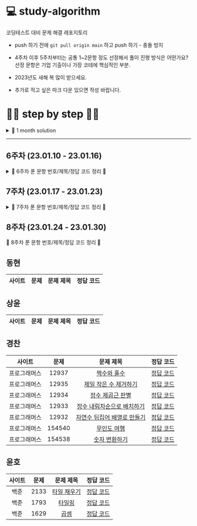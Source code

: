 # 💻 study-algorithm
코딩테스트 대비 문제 해결 레포지토리

+ push 하기 전에 `git pull origin main` 하고 push 하기 - 충돌 방지
+ 4주차 이후 5주차부터는 공통 1~2문항 정도 선정해서 풀이 진행 방식은 어떤가요? 선정 문항은 기업 기출이나 가장 코테에 핵심적인 부분.
+ 2023년도 새해 복 많이 받으세요.

+ 추가로 적고 싶은 마크 다운 있으면 작성 바랍니다.


# 🏃‍♂️ step by step 👨‍💻
<details>
<summary>📝 1 month solution </summary>

## 1주차 (22.12.06 - 22.12.12)
<details>
<summary>📝 1주차 푼 문항 번호/제목/정답 코드 정리 📝</summary>

## 동현
| 사이트 | 문제 | 문제 제목 | 정답 코드 |
| :--: | :--: | :--: | :--: |
| 백준 | 2309 | [일곱 난쟁이](https://www.acmicpc.net/problem/2309) | [정답 코드](https://github.com/DevSSFW/study-algorithm/blob/main/donghyun/src/baekjoon/basic/brute_force/%EC%9D%BC%EA%B3%B1_%EB%82%9C%EC%9F%81%EC%9D%B4.java) |
| 백준 | 3085 | [사탕 게임](https://www.acmicpc.net/problem/3085) | [정답 코드](https://github.com/DevSSFW/study-algorithm/blob/main/donghyun/src/baekjoon/basic/brute_force/%EC%82%AC%ED%83%95_%EA%B2%8C%EC%9E%84.java) |
| 백준 | 3460 | [이진수](https://www.acmicpc.net/problem/3460) | [정답 코드](https://github.com/DevSSFW/study-algorithm/blob/main/donghyun/src/baekjoon/basic/mathematics/%EC%9D%B4%EC%A7%84%EC%88%98.java) |
| 백준 | 10872 | [팩토리얼](https://www.acmicpc.net/problem/10872) | [정답 코드](https://github.com/DevSSFW/study-algorithm/blob/main/donghyun/src/baekjoon/basic/mathematics/%ED%8C%A9%ED%86%A0%EB%A6%AC%EC%96%BC.java) |
| 백준 | 2693 | [N번째 큰 수](https://www.acmicpc.net/problem/2693) | [정답 코드](https://github.com/DevSSFW/study-algorithm/blob/main/donghyun/src/baekjoon/basic/mathematics/N%EB%B2%88%EC%A7%B8_%ED%81%B0%EC%88%98.java) |

## 상윤
| 사이트 | 문제 | 문제 제목 | 정답 코드 |
| :--: | :--: | :--: | :--: |
| 백준 | 3052 | [나머지](https://www.acmicpc.net/problem/3052) | [정답 코드](https://github.com/DevSSFW/study-algorithm/blob/main/sangyoon/src/Baekjoon/B_3052.java) |
| 백준 | 1546 | [평균](https://www.acmicpc.net/problem/1546) | [정답 코드](https://github.com/DevSSFW/study-algorithm/blob/main/sangyoon/src/Baekjoon/B_1546.java) |
| 백준 | 8958 | [OX퀴즈](https://www.acmicpc.net/problem/8958) | [정답 코드](https://github.com/DevSSFW/study-algorithm/blob/main/sangyoon/src/Baekjoon/B_8958.java) |
| SWEA | 2071 | [평균값 구하기](https://swexpertacademy.com/main/code/problem/problemDetail.do?problemLevel=1&contestProbId=AV5QRnJqA5cDFAUq&categoryId=AV5QRnJqA5cDFAUq&categoryType=CODE&problemTitle=&orderBy=PASS_RATE&selectCodeLang=ALL&select-1=1&pageSize=30&pageIndex=1) | [정답 코드](https://github.com/DevSSFW/study-algorithm/blob/main/sangyoon/src/SWEA/S_2071.java) |
| 백준 | 4344 | [평균은 넘겠지](https://www.acmicpc.net/problem/4344) | [정답 코드](https://github.com/DevSSFW/study-algorithm/blob/main/sangyoon/src/Baekjoon/B_4344.java) |
| 백준 | 15596 | [정수 N개의 합](https://www.acmicpc.net/problem/15596) | [정답 코드](https://github.com/DevSSFW/study-algorithm/blob/main/sangyoon/src/Baekjoon/B_15596.java) |
| 백준 | 1065 | [한수](https://www.acmicpc.net/problem/1065) | [정답 코드](https://github.com/DevSSFW/study-algorithm/blob/main/sangyoon/src/Baekjoon/B_1065.java) |

## 경찬
| 사이트 | 문제 | 문제 제목 | 정답 코드 |
| :--: | :--: | :--: | :--: |
| 프로그래머스 | 140108 | [문자열 나누기](https://school.programmers.co.kr/learn/courses/30/lessons/140108) | [정답 코드](https://github.com/DevSSFW/study-algorithm/blob/main/gyungchan/src/programmers/%EB%AC%B8%EC%9E%90%EC%97%B4_%EB%82%98%EB%88%84%EA%B8%B0.java) |
| 프로그래머스 | 138477 | [명예의 전당(1)](https://school.programmers.co.kr/learn/courses/30/lessons/138477) | [정답 코드](https://github.com/DevSSFW/study-algorithm/blob/main/gyungchan/src/programmers/%EB%AA%85%EC%98%88%EC%9D%98_%EC%A0%84%EB%8B%B9.java) |
| 프로그래머스 | 140108 | [가장 가까운 같은 글자](https://school.programmers.co.kr/learn/courses/30/lessons/142086) | [정답 코드](https://github.com/DevSSFW/study-algorithm/blob/main/gyungchan/src/programmers/%EA%B0%80%EC%9E%A5_%EA%B0%80%EA%B9%8C%EC%9A%B4_%EA%B0%99%EC%9D%80_%EA%B8%80%EC%9E%90.java) |
| 프로그래머스 | 138477 | [과일 장수](https://school.programmers.co.kr/learn/courses/30/lessons/135808) | [정답 코드](https://github.com/DevSSFW/study-algorithm/blob/main/gyungchan/src/programmers/%EA%B3%BC%EC%9D%BC_%EC%9E%A5%EC%88%98.java) |
| 프로그래머스 | 140108 | [푸드 파이트 대회](https://school.programmers.co.kr/learn/courses/30/lessons/134240) | [정답 코드](https://github.com/DevSSFW/study-algorithm/blob/main/gyungchan/src/programmers/%ED%91%B8%EB%93%9C_%ED%8C%8C%EC%9D%B4%ED%8A%B8_%EB%8C%80%ED%9A%8C.java) |

## 윤호
| 사이트 | 문제 | 문제 제목 | 정답 코드 |
| :--: | :--: | :--: | :--: |
| 백준 | 10773 | [제로](https://www.acmicpc.net/problem/10773) | [정답 코드](https://github.com/DevSSFW/study-algorithm/blob/main/yunho/C%23/%EC%8A%A4%ED%83%9D/B10773.cs) |
| 백준 | 11729 | [하노이 탑 이동 순서](https://www.acmicpc.net/problem/11729) | [정답 코드](https://github.com/DevSSFW/study-algorithm/blob/main/yunho/C%23/%EC%9E%AC%EA%B7%80/B11729.cs) |
| 백준 | 24479 | [알고리즘 수업 - 깊이 우선 탐색 1](https://www.acmicpc.net/problem/24479) | [정답 코드](https://github.com/DevSSFW/study-algorithm/blob/main/yunho/C%23/BFS%2C%20DFS/B24479.cs) |
| 백준 | 24444 | [알고리즘 수업 - 너비 우선 탐색 1](https://www.acmicpc.net/problem/24444) | [정답 코드](https://github.com/DevSSFW/study-algorithm/blob/main/yunho/C%23/BFS%2C%20DFS/B24444.cs) |
| 백준 | 1697 | [숨바꼭질](https://www.acmicpc.net/problem/1697) | [정답 코드](https://github.com/DevSSFW/study-algorithm/blob/main/yunho/C%23/BFS%2C%20DFS/B1697.cs) |
| 백준 | 7569 | [토마토](https://www.acmicpc.net/problem/7569) | [정답 코드](https://github.com/DevSSFW/study-algorithm/blob/main/yunho/C%23/BFS%2C%20DFS/B7569.cs) |
| 백준 | 15651 | [N과 M (3)](https://www.acmicpc.net/problem/15651) | [정답 코드](https://github.com/DevSSFW/study-algorithm/blob/main/yunho/C%23/%EB%B0%B1%ED%8A%B8%EB%9E%98%ED%82%B9/B15651.cs) |
| 백준 | 15650 | [N과 M (2)](https://www.acmicpc.net/problem/15650) | [정답 코드](https://github.com/DevSSFW/study-algorithm/blob/main/yunho/C%23/%EB%B0%B1%ED%8A%B8%EB%9E%98%ED%82%B9/B15650.cs) |
| 백준 | 15652 | [N과 M (4)](https://www.acmicpc.net/problem/15652) | [정답 코드](https://github.com/DevSSFW/study-algorithm/blob/main/yunho/C%23/%EB%B0%B1%ED%8A%B8%EB%9E%98%ED%82%B9/B15652.cs) |
</details>

## 2주차 (22.12.13 - 22.12.19)
<details>
<summary>📝 2주차 푼 문항 번호/제목/정답 코드 정리 📝</summary>

## 동현
| 사이트 | 문제 | 문제 제목 | 정답 코드 |
| :--: | :--: | :--: | :--: |
| 백준 | 4344 | [평균은 넘겠지](https://www.acmicpc.net/problem/4344) | [정답 코드](https://github.com/DevSSFW/study-algorithm/blob/main/donghyun/src/baekjoon/basic/mathematics/%ED%8F%89%EA%B7%A0%EC%9D%80_%EB%84%98%EA%B2%A0%EC%A7%80.java) |
| 백준 | 10871 | [X보다 작은 수](https://www.acmicpc.net/problem/10871) | [정답 코드](https://github.com/DevSSFW/study-algorithm/blob/main/donghyun/src/baekjoon/basic/mathematics/X%EB%B3%B4%EB%8B%A4_%EC%9E%91%EC%9D%80_%EC%88%98.java) |
| 백준 | 2562 | [최댓값](https://www.acmicpc.net/problem/2562) | [정답 코드](https://github.com/DevSSFW/study-algorithm/blob/main/donghyun/src/baekjoon/basic/mathematics/%EC%B5%9C%EB%8C%93%EA%B0%92.java) |
| 백준 | 2587 | [대표값2](https://www.acmicpc.net/problem/2587) | [정답 코드](https://github.com/DevSSFW/study-algorithm/blob/main/donghyun/src/baekjoon/basic/mathematics/%EB%8C%80%ED%91%9C%EA%B0%922.java) |
| 백준 | 1267 | [핸드폰 요금](https://www.acmicpc.net/problem/1267) | [정답 코드](https://github.com/DevSSFW/study-algorithm/blob/main/donghyun/src/baekjoon/basic/mathematics/%ED%95%B8%EB%93%9C%ED%8F%B0_%EC%9A%94%EA%B8%88.java) |

## 상윤
| 사이트 | 문제 | 문제 제목 | 정답 코드 |
| :--: | :--: | :--: | :--: |
| 백준 | 11654 | [아스키 코드](https://www.acmicpc.net/problem/11654) | [정답 코드](https://github.com/DevSSFW/study-algorithm/blob/main/sangyoon/src/Baekjoon/B_11654.java) |
| 백준 | 11720 | [숫자의 합](https://www.acmicpc.net/problem/11720) | [정답 코드](https://github.com/DevSSFW/study-algorithm/blob/main/sangyoon/src/Baekjoon/B_11720.java) |
| 백준 | 10809 | [알파벳 찾기](https://www.acmicpc.net/problem/10809) | [정답 코드](https://github.com/DevSSFW/study-algorithm/blob/main/sangyoon/src/Baekjoon/B_10809.java) |
| 백준 | 2675 | [문자열 반복](https://www.acmicpc.net/problem/2675) | [정답 코드](https://github.com/DevSSFW/study-algorithm/blob/main/sangyoon/src/Baekjoon/B_2675.java) |
| 백준 | 1157 | [단어 공부](https://www.acmicpc.net/problem/1157) | [정답 코드](https://github.com/DevSSFW/study-algorithm/blob/main/sangyoon/src/Baekjoon/B_1157.java) |

## 경찬
| 사이트 | 문제 | 문제 제목 | 정답 코드 |
| :--: | :--: | :--: | :--: |
| 프로그래머스 | 133502 | [햄버거 만들기](https://school.programmers.co.kr/learn/courses/30/lessons/133502) | [정답 코드](https://github.com/DevSSFW/study-algorithm/blob/main/gyungchan/src/programmers/%ED%96%84%EB%B2%84%EA%B1%B0_%EB%A7%8C%EB%93%A4%EA%B8%B0.java) |
| 프로그래머스 | 133499 | [옹알이(2)](https://school.programmers.co.kr/learn/courses/30/lessons/133499) | [정답 코드](https://github.com/DevSSFW/study-algorithm/blob/main/gyungchan/src/programmers/%EC%98%B9%EC%95%8C%EC%9D%B4.java) |
| 프로그래머스 | 132267 | [콜라 문제](https://school.programmers.co.kr/learn/courses/30/lessons/132267) | [정답 코드](https://github.com/DevSSFW/study-algorithm/blob/main/gyungchan/src/programmers/%EC%BD%9C%EB%9D%BC_%EB%AC%B8%EC%A0%9C.java) |
| 프로그래머스 | 131705 | [삼총사](https://school.programmers.co.kr/learn/courses/30/lessons/131705) | [정답 코드](https://github.com/DevSSFW/study-algorithm/blob/main/gyungchan/src/programmers/%EC%82%BC%EC%B4%9D%EC%82%AC.java) |
| 프로그래머스 | 131128 | [숫자 짝꿍](https://school.programmers.co.kr/learn/courses/30/lessons/131128) | [정답 코드](https://github.com/DevSSFW/study-algorithm/blob/main/gyungchan/src/programmers/%EC%88%AB%EC%9E%90_%EC%A7%9D%EA%BF%8D.java) |

## 윤호
| 사이트 | 문제 | 문제 제목 | 정답 코드 |
| :--: | :--: | :--: | :--: |
| 백준 | 9663 | [N-Queen](https://www.acmicpc.net/problem/9663) | [정답 코드](https://github.com/DevSSFW/study-algorithm/blob/main/yunho/C%23/%EB%B0%B1%ED%8A%B8%EB%9E%98%ED%82%B9/B9663.cs) |
| 백준 | 1504 | [특정한 최단 경로](https://www.acmicpc.net/problem/1504) | [정답 코드](https://github.com/DevSSFW/study-algorithm/blob/main/yunho/Java/%EC%B5%9C%EB%8B%A8%20%EA%B2%BD%EB%A1%9C/B1504Again.java) |
| 백준 | 2741 | [N 찍기](https://www.acmicpc.net/problem/2741) | [정답 코드](https://github.com/DevSSFW/study-algorithm/blob/main/yunho/C%23/%EB%B9%A0%EB%A5%B8%20%EC%9E%85%EC%B6%9C%EB%A0%A5/B2741.cs) |
| 백준 | 1520 | [내리막 길](https://www.acmicpc.net/problem/1520) | [정답 코드](https://github.com/DevSSFW/study-algorithm/blob/main/yunho/C%23/DP/B1520.cs) |
| 백준 | 12865 | [평범한 배낭](https://www.acmicpc.net/problem/12865) | [정답 코드](https://github.com/DevSSFW/study-algorithm/blob/main/yunho/C%23/DP/%EB%B0%B0%EB%82%AD%20%EB%AC%B8%EC%A0%9C(%EB%83%85%EC%83%89)/B12865.cs) |
</details>

## 3주차 (22.12.20 - 22.12.26)
<details>
<summary>📝 3주차 푼 문항 번호/제목/정답 코드 정리 📝</summary>

## 동현
| 사이트 | 문제 | 문제 제목 | 정답 코드 |
| :--: | :--: | :--: | :--: |
| 백준 | 2577 | [숫자의 개수](https://www.acmicpc.net/problem/2577) | [정답 코드](https://github.com/DevSSFW/study-algorithm/blob/main/donghyun/src/baekjoon/basic/array/%EC%88%AB%EC%9E%90%EC%9D%98_%EA%B0%9C%EC%88%98.java) |
| 백준 | 1475 | [방 번호](https://www.acmicpc.net/problem/1475) | [정답코드](https://github.com/DevSSFW/study-algorithm/blob/main/donghyun/src/baekjoon/basic/array/%EB%B0%A9_%EB%B2%88%ED%98%B8.java) |
| 백준 | 15596 | [정수 N개의 합](https://www.acmicpc.net/problem/15596) | [정답코드](https://github.com/DevSSFW/study-algorithm/blob/main/donghyun/src/baekjoon/basic/mathematics/%EC%A0%95%EC%88%98_N%EA%B0%9C%EC%9D%98_%ED%95%A9.java) |
| 백준 | 10818 | [최소, 최대](https://www.acmicpc.net/problem/10818) | [정답코드](https://github.com/DevSSFW/study-algorithm/blob/main/donghyun/src/baekjoon/basic/mathematics/%EC%B5%9C%EC%86%8C_%EC%B5%9C%EB%8C%80.java) |
| 백준 | 4673 | [셀프 넘버](https://www.acmicpc.net/problem/4673) | [정답코드](https://github.com/DevSSFW/study-algorithm/blob/main/donghyun/src/baekjoon/basic/array/%EC%85%80%ED%94%84_%EB%84%98%EB%B2%84.java) |
| | | []() | []() |

## 상윤
| 사이트 | 문제 | 문제 제목 | 정답 코드 |
| :--: | :--: | :--: | :--: |
| 백준 | 1152 | [단어의 개수](https://www.acmicpc.net/problem/1152) | [정답 코드](https://github.com/DevSSFW/study-algorithm/blob/main/sangyoon/src/Baekjoon/B_1152.java) |
| 백준 | 2908 | [상수](https://www.acmicpc.net/problem/2908) | [정답 코드](https://github.com/DevSSFW/study-algorithm/blob/main/sangyoon/src/Baekjoon/B_2908.java) |
| 백준 | 5622 | [다이얼](https://www.acmicpc.net/problem/5622) | [정답 코드](https://github.com/DevSSFW/study-algorithm/blob/main/sangyoon/src/Baekjoon/B_5622.java) |
| 백준 | 2941 | [크로아티아 알파벳](https://www.acmicpc.net/problem/2941) | [정답 코드](https://github.com/DevSSFW/study-algorithm/blob/main/sangyoon/src/Baekjoon/B_2941.java) |
| 백준 | 1316 | [그룹 단어 체커](https://www.acmicpc.net/problem/1316) | [정답 코드](https://github.com/DevSSFW/study-algorithm/blob/main/sangyoon/src/Baekjoon/B_1316.java) |
| | | []() | []() |

## 경찬
| 사이트 | 문제 | 문제 제목 | 정답 코드 |
| :--: | :--: | :--: | :--: |
| 프로그래머스 | 118666 | [성격 유형 검사하기](https://school.programmers.co.kr/learn/courses/30/lessons/118666) | [정답 코드](https://github.com/DevSSFW/study-algorithm/blob/main/gyungchan/src/programmers/%EC%84%B1%EA%B2%A9_%EC%9C%A0%ED%98%95_%EA%B2%80%EC%82%AC%ED%95%98%EA%B8%B0.java) |
| 프로그래머스 | 92334 | [신고 결과 받기](https://school.programmers.co.kr/learn/courses/30/lessons/92334) | [정답 코드](https://github.com/DevSSFW/study-algorithm/blob/main/gyungchan/src/programmers/%EC%8B%A0%EA%B3%A0_%EA%B2%B0%EA%B3%BC_%EB%B0%9B%EA%B8%B0.java) |
| 프로그래머스 | 87389 | [나머지가 1이 되는 수 찾기](https://school.programmers.co.kr/learn/courses/30/lessons/87389) | [정답 코드](https://github.com/DevSSFW/study-algorithm/blob/main/gyungchan/src/programmers/%EB%82%98%EB%A8%B8%EC%A7%80%EA%B0%80_1%EC%9D%B4_%EB%90%98%EB%8A%94_%EC%88%98_%EC%B0%BE%EA%B8%B0.java) |
| 프로그래머스 | 136798 | [기사단원의 무기](https://school.programmers.co.kr/learn/courses/30/lessons/136798) | [정답 코드](https://github.com/DevSSFW/study-algorithm/blob/main/gyungchan/src/programmers/%EA%B8%B0%EC%82%AC%EB%8B%A8%EC%9B%90%EC%9D%98_%EB%AC%B8%EC%A0%9C.java) |
| 프로그래머스 | 86491 | [최소직사각형](https://school.programmers.co.kr/learn/courses/30/lessons/86491) | [정답 코드](https://github.com/DevSSFW/study-algorithm/blob/main/gyungchan/src/programmers/%EC%B5%9C%EC%86%8C%EC%A7%81%EC%82%AC%EA%B0%81%ED%98%95.java) |
| | | []() | []() |

## 윤호
| 사이트 | 문제 | 문제 제목 | 정답 코드 |
| :--: | :--: | :--: | :--: |
| 백준 | 9084 | [동전](https://www.acmicpc.net/problem/9084) | [정답 코드](https://github.com/DevSSFW/study-algorithm/blob/main/yunho/C%23/DP/%EB%B0%B0%EB%82%AD%20%EB%AC%B8%EC%A0%9C(%EB%83%85%EC%83%89)/B9084.cs) |
| 백준 | 2629 | [양팔저울](https://www.acmicpc.net/problem/2629) | [정답 코드](https://github.com/DevSSFW/study-algorithm/blob/main/yunho/C%23/DP/%EB%B0%B0%EB%82%AD%20%EB%AC%B8%EC%A0%9C(%EB%83%85%EC%83%89)/B2629.cs) |
| 백준 | 17626 | [Four Squares](https://www.acmicpc.net/problem/17626) | [정답 코드](https://github.com/DevSSFW/study-algorithm/blob/main/yunho/C%23/DP/B17626.cs) |
| 백준 | 1535 | [안녕](https://www.acmicpc.net/problem/1535) | [정답 코드](https://github.com/DevSSFW/study-algorithm/blob/main/yunho/C%23/DP/%EB%B0%B0%EB%82%AD%20%EB%AC%B8%EC%A0%9C(%EB%83%85%EC%83%89)/B1535.cs) |
| 백준 | 14728 | [벼락치기](https://www.acmicpc.net/problem/14728) | [정답 코드](https://github.com/DevSSFW/study-algorithm/blob/main/yunho/C%23/DP/%EB%B0%B0%EB%82%AD%20%EB%AC%B8%EC%A0%9C(%EB%83%85%EC%83%89)/B14728.cs) |
| 백준 | 1106 | [호텔](https://www.acmicpc.net/problem/1106) | [정답 코드](https://github.com/DevSSFW/study-algorithm/blob/main/yunho/C%23/DP/%EB%B0%B0%EB%82%AD%20%EB%AC%B8%EC%A0%9C(%EB%83%85%EC%83%89)/B1106.cs) |
| 백준 | 2662 | [기업투자](https://www.acmicpc.net/problem/2662) | [정답 코드](https://github.com/DevSSFW/study-algorithm/blob/main/yunho/C%23/DP/%EB%B0%B0%EB%82%AD%20%EB%AC%B8%EC%A0%9C(%EB%83%85%EC%83%89)/B2662.cs) |
| | | []() | []() |
</details>

## 4주차 (22.12.27 - 23.01.02)
<details>
<summary>📝 4주차 푼 문항 번호/제목/정답 코드 정리 📝</summary>

## 동현
| 사이트 | 문제 | 문제 제목 | 정답 코드 |
| :--: | :--: | :--: | :--: |
| 백준 | 10808 | [알파벳 개수](https://www.acmicpc.net/problem/10808) | [정답 코드](https://github.com/DevSSFW/study-algorithm/blob/main/donghyun/src/baekjoon/basic/array/%EC%95%8C%ED%8C%8C%EB%B2%B3_%EA%B0%9C%EC%88%98.java) |
| 백준 | 10809 | [알파벳 찾기](https://www.acmicpc.net/problem/10809) | [정답 코드](https://github.com/DevSSFW/study-algorithm/blob/main/donghyun/src/baekjoon/basic/array/%EC%95%8C%ED%8C%8C%EB%B2%B3_%EC%B0%BE%EA%B8%B0.java) |
| 백준 | 2750 | [수 정렬하기](https://www.acmicpc.net/problem/2750) | [정답 코드](https://github.com/DevSSFW/study-algorithm/blob/main/donghyun/src/baekjoon/basic/sort/%EC%88%98_%EC%A0%95%EB%A0%AC%ED%95%98%EA%B8%B0.java) |
| 백준 | 2751 | [수 정렬하기2](https://www.acmicpc.net/problem/2751) | [정답 코드](https://github.com/DevSSFW/study-algorithm/blob/main/donghyun/src/baekjoon/basic/sort/%EC%88%98_%EC%A0%95%EB%A0%AC%ED%95%98%EA%B8%B02.java) |
| 백준 | 5598 | [카이사르 암호](https://www.acmicpc.net/problem/5598) | [정답 코드](https://github.com/DevSSFW/study-algorithm/blob/main/donghyun/src/baekjoon/basic/array/%EC%B9%B4%EC%9D%B4%EC%82%AC%EB%A5%B4_%EC%95%94%ED%98%B8.java) |
| 백준 | 10815 | [숫자 카드](https://www.acmicpc.net/problem/10815) | [정답 코드](https://github.com/DevSSFW/study-algorithm/blob/main/donghyun/src/baekjoon/basic/mathematics/%EC%88%AB%EC%9E%90_%EC%B9%B4%EB%93%9C.java) |

## 상윤
| 사이트 | 문제 | 문제 제목 | 정답 코드 |
| :--: | :--: | :--: | :--: |
| 백준 | 1712 | [손익분기점](https://www.acmicpc.net/problem/1712) | [정답 코드](https://github.com/DevSSFW/study-algorithm/blob/main/sangyoon/src/Baekjoon/B_1712.java) |
| 백준 | 2292 | [벌집](https://www.acmicpc.net/problem/2292) | [정답 코드](https://github.com/DevSSFW/study-algorithm/blob/main/sangyoon/src/Baekjoon/B_2292.java) |
| 백준 | 1193 | [분수찾기](https://www.acmicpc.net/problem/1193) | [정답 코드](https://github.com/DevSSFW/study-algorithm/blob/main/sangyoon/src/Baekjoon/B_1193.java) |
| 백준 | 2869 | [달팽이는 올라가고 싶다](https://www.acmicpc.net/problem/2869) | [정답 코드](https://github.com/DevSSFW/study-algorithm/blob/main/sangyoon/src/Baekjoon/B_2869.java) |
| 백준 | 10250 | [ACM 호텔](https://www.acmicpc.net/problem/10250) | [정답 코드](https://github.com/DevSSFW/study-algorithm/blob/main/sangyoon/src/Baekjoon/B_10250.java) |

## 경찬
| 사이트 | 문제 | 문제 제목 | 정답 코드 |
| :--: | :--: | :--: | :--: |
| 프로그래머스 | 86051 | [없는 숫자 더하기](https://school.programmers.co.kr/learn/courses/30/lessons/86051) | [정답 코드](https://github.com/DevSSFW/study-algorithm/blob/main/gyungchan/src/programmers/%EC%97%86%EB%8A%94_%EC%88%AB%EC%9E%90_%EB%8D%94%ED%95%98%EA%B8%B0.java) |
| 프로그래머스 | 82612 | [부족한 금액 계산하기](https://school.programmers.co.kr/learn/courses/30/lessons/82612) | [정답 코드](https://github.com/DevSSFW/study-algorithm/blob/main/gyungchan/src/programmers/%EB%B6%80%EC%A1%B1%ED%95%9C_%EA%B8%88%EC%95%A1_%EA%B3%84%EC%82%B0%ED%95%98%EA%B8%B0.java) |
| 프로그래머스 | 81301 | [숫자 문자열과 영단어](https://school.programmers.co.kr/learn/courses/30/lessons/81301) | [정답 코드](https://github.com/DevSSFW/study-algorithm/blob/main/gyungchan/src/programmers/%EC%88%AB%EC%9E%90_%EB%AC%B8%EC%9E%90%EC%97%B4%EA%B3%BC_%EC%98%81%EB%8B%A8%EC%96%B4.java) |
| 프로그래머스 | 77884 | [약수의 개수와 덧셈](https://school.programmers.co.kr/learn/courses/30/lessons/77884) | [정답 코드](https://github.com/DevSSFW/study-algorithm/blob/main/gyungchan/src/programmers/%EC%95%BD%EC%88%98%EC%9D%98_%EA%B0%9C%EC%88%98%EC%99%80_%EB%8D%A7%EC%85%88.java) |
| 프로그래머스 | 147355 | [크기가 작은 부분 문자열](https://school.programmers.co.kr/learn/courses/30/lessons/147355) | [정답 코드](https://github.com/DevSSFW/study-algorithm/blob/main/gyungchan/src/programmers/%ED%81%AC%EA%B8%B0%EA%B0%80_%EC%9E%91%EC%9D%80_%EB%B6%80%EB%B6%84%EB%AC%B8%EC%9E%90%EC%97%B4.java) |

## 윤호
| 사이트 | 문제 | 문제 제목 | 정답 코드 |
| :--: | :--: | :--: | :--: |
| 백준 | 4781 | [사탕가게](https://www.acmicpc.net/problem/4781) | [정답 코드](https://github.com/DevSSFW/study-algorithm/blob/main/yunho/Java/DP/%EB%B0%B0%EB%82%AD%20%EB%AC%B8%EC%A0%9C(%EB%83%85%EC%83%89)/B4781.java) |
| 백준 | 9084 | [동전](https://www.acmicpc.net/problem/9084) | [정답 코드](https://github.com/DevSSFW/study-algorithm/blob/main/yunho/Java/DP/%EB%B0%B0%EB%82%AD%20%EB%AC%B8%EC%A0%9C(%EB%83%85%EC%83%89)/B9084.java) |
| 백준 | 1106 | [호텔](https://www.acmicpc.net/problem/1106) | [정답 코드](https://github.com/DevSSFW/study-algorithm/blob/main/yunho/Java/DP/%EB%B0%B0%EB%82%AD%20%EB%AC%B8%EC%A0%9C(%EB%83%85%EC%83%89)/B1106.java) |
| 백준 | 14728 | [벼락치기](https://www.acmicpc.net/problem/14728) | [정답 코드](https://github.com/DevSSFW/study-algorithm/blob/main/yunho/Java/DP/%EB%B0%B0%EB%82%AD%20%EB%AC%B8%EC%A0%9C(%EB%83%85%EC%83%89)/B14728.java) |
| 백준 | 1535 | [안녕](https://www.acmicpc.net/problem/1535) | [정답 코드](https://github.com/DevSSFW/study-algorithm/blob/main/yunho/Java/DP/%EB%B0%B0%EB%82%AD%20%EB%AC%B8%EC%A0%9C(%EB%83%85%EC%83%89)/B1535.java) |
| 백준 | 2629 | [양팔저울](https://www.acmicpc.net/problem/2629) | [정답 코드](https://github.com/DevSSFW/study-algorithm/blob/main/yunho/Java/DP/%EB%B0%B0%EB%82%AD%20%EB%AC%B8%EC%A0%9C(%EB%83%85%EC%83%89)/B2629.java) |
| 백준 | 3067 | [Coins](https://www.acmicpc.net/problem/3067) | [정답 코드](https://github.com/DevSSFW/study-algorithm/blob/main/yunho/Java/DP/%EB%B0%B0%EB%82%AD%20%EB%AC%B8%EC%A0%9C(%EB%83%85%EC%83%89)/B3067.java) |
| 백준 | 1343 | [폴리오미노](https://www.acmicpc.net/problem/1343) | [정답 코드](https://github.com/DevSSFW/study-algorithm/blob/main/yunho/Java/Greedy/B1343.java) |
</details>

## 5주차 (23.01.03 - 23.01.09)
<details>
<summary>📝 5주차 푼 문항 번호/제목/정답 코드 정리 📝</summary>

## 5주차 공통 문항 (예시)
| 사이트 | 문제 | 문제 제목 |
| :--: | :--: | :--: |
| 백준 | 1000 | [A+B](https://www.acmicpc.net/problem/1000) |

+ 이런식으로 공통 문항 하나 정하고 각자 공통 문항 포함해서 주차별로 푸는 건 어떨까요?

## 동현
| 사이트 | 문제 | 문제 제목 | 정답 코드 |
| :--: | :--: | :--: | :--: |
| 백준 | 11654 | [아스키 코드](https://www.acmicpc.net/problem/11654) | [정답 코드](https://github.com/DevSSFW/study-algorithm/blob/main/donghyun/src/baekjoon/basic/string/%EC%95%84%EC%8A%A4%ED%82%A4_%EC%BD%94%EB%93%9C.java) |
| 백준 | 11720 | [숫자의 합](https://www.acmicpc.net/problem/11720) | [정답 코드](https://github.com/DevSSFW/study-algorithm/blob/main/donghyun/src/baekjoon/basic/string/%EC%88%AB%EC%9E%90%EC%9D%98_%ED%95%A9.java) |
| 백준 | 2675 | [문자열 반복](https://www.acmicpc.net/problem/2675) | [정답 코드](https://github.com/DevSSFW/study-algorithm/blob/main/donghyun/src/baekjoon/basic/string/%EB%AC%B8%EC%9E%90%EC%97%B4_%EB%B0%98%EB%B3%B5.java) |


## 상윤
| 사이트 | 문제 | 문제 제목 | 정답 코드 |
| :--: | :--: | :--: | :--: |
| 백준 | 2275 | [부녀회장이 될테야](https://www.acmicpc.net/problem/2275) | [정답 코드](https://github.com/DevSSFW/study-algorithm/blob/main/sangyoon/src/Baekjoon/B_2275.java) |
| 백준 | 2839 | [설탕 배달](https://www.acmicpc.net/problem/2839) | [정답 코드](https://github.com/DevSSFW/study-algorithm/blob/main/sangyoon/src/Baekjoon/B_2839.java) |
| 백준 | 10757 | [큰수 A+B](https://www.acmicpc.net/problem/10757) | [정답 코드](https://github.com/DevSSFW/study-algorithm/blob/main/sangyoon/src/Baekjoon/B_10757.java) |
| 백준 | 1978 | [소수 찾기](https://www.acmicpc.net/problem/1978) | [정답 코드](https://github.com/DevSSFW/study-algorithm/blob/main/sangyoon/src/Baekjoon/B_1978.java) |
| 백준 | 2581 | [소수](https://www.acmicpc.net/problem/2581) | [정답 코드](https://github.com/DevSSFW/study-algorithm/blob/main/sangyoon/src/Baekjoon/B_2581.java) |

## 경찬
| 사이트 | 문제 | 문제 제목 | 정답 코드 |
| :--: | :--: | :--: | :--: |
| 프로그래머스 | 77484 | [로또의 최고 순위와 최저 순위](https://school.programmers.co.kr/learn/courses/30/lessons/77484) | [정답 코드](https://github.com/DevSSFW/study-algorithm/blob/main/gyungchan/src/programmers/%EB%A1%9C%EB%98%90%EC%9D%98_%EC%B5%9C%EA%B3%A0_%EC%88%9C%EC%9C%84%EC%99%80_%EC%B5%9C%EC%A0%80_%EC%88%9C%EC%9C%84.java) |
| 프로그래머스 | 76501 | [음양 더하기](https://school.programmers.co.kr/learn/courses/30/lessons/76501) | [정답 코드](https://github.com/DevSSFW/study-algorithm/blob/main/gyungchan/src/programmers/%EC%9D%8C%EC%96%91_%EB%8D%94%ED%95%98%EA%B8%B0.java) |
| 프로그래머스 | 72410 | [신규 아이디 추천](https://school.programmers.co.kr/learn/courses/30/lessons/72410) | [정답 코드](https://github.com/DevSSFW/study-algorithm/blob/main/gyungchan/src/programmers/%EC%8B%A0%EA%B7%9C_%EC%95%84%EC%9D%B4%EB%94%94_%EC%B6%94%EC%B2%9C.java) |
| 프로그래머스 | 70128 | [내적](https://school.programmers.co.kr/learn/courses/30/lessons/70128) | [정답 코드](https://github.com/DevSSFW/study-algorithm/blob/main/gyungchan/src/programmers/%EB%82%B4%EC%A0%81.java) |
| 프로그래머스 | 68935 | [3진법 뒤집기](https://school.programmers.co.kr/learn/courses/30/lessons/68935) | [정답 코드](https://github.com/DevSSFW/study-algorithm/blob/main/gyungchan/src/programmers/%EC%82%BC%EC%A7%84%EB%B2%95_%EB%92%A4%EC%A7%91%EA%B8%B0.java) |
| 프로그래머스 | 68644 | [두 개 뽑아서 더하기](https://school.programmers.co.kr/learn/courses/30/lessons/68644) | [정답 코드](https://github.com/DevSSFW/study-algorithm/blob/main/gyungchan/src/programmers/%EB%91%90%EA%B0%9C_%EB%BD%91%EC%95%84%EC%84%9C_%EB%8D%94%ED%95%98%EA%B8%B0.java) |

## 윤호
| 사이트 | 문제 | 문제 제목 | 정답 코드 |
| :--: | :--: | :--: | :--: |
| 백준 | 12920 | [평범한 배낭 2](https://www.acmicpc.net/problem/12920) | [정답 코드](https://github.com/DevSSFW/study-algorithm/blob/main/yunho/Java/DP/%EB%B0%B0%EB%82%AD%20%EB%AC%B8%EC%A0%9C(%EB%83%85%EC%83%89)/B12920.java) |
| 백준 | 17845 | [수강 과목](https://www.acmicpc.net/problem/17845) | [정답 코드](https://github.com/DevSSFW/study-algorithm/blob/main/yunho/Java/DP/%EB%B0%B0%EB%82%AD%20%EB%AC%B8%EC%A0%9C(%EB%83%85%EC%83%89)/B17845.java) |
| 백준 | 1932 | [정수 삼각형](https://www.acmicpc.net/problem/1932) | [정답 코드](https://github.com/DevSSFW/study-algorithm/blob/main/yunho/Java/DP/B1932.java) |
| 백준 | 1149 | [RGB거리](https://www.acmicpc.net/problem/1149) | [정답 코드](https://github.com/DevSSFW/study-algorithm/blob/main/yunho/Java/DP/B1149.java) |
| 백준 | 2748 | [피보나치 수 2](https://www.acmicpc.net/problem/2748) | [정답 코드](https://github.com/DevSSFW/study-algorithm/blob/main/yunho/Java/DP/B2748.java) |
| 백준 | 1912 | [연속합](https://www.acmicpc.net/problem/1912) | [정답 코드](https://github.com/DevSSFW/study-algorithm/blob/main/yunho/Java/DP/B1912.java) |
| 백준 | 10844 | [쉬운 계단 수(Top-Down)](https://www.acmicpc.net/problem/10844) | [정답 코드](https://github.com/DevSSFW/study-algorithm/blob/main/yunho/Java/DP/B10844_1.java) |
| 백준 | 10844 | [쉬운 계단 수(Bottom-Up)](https://www.acmicpc.net/problem/10844) | [정답 코드](https://github.com/DevSSFW/study-algorithm/blob/main/yunho/Java/DP/B10844_2.java) |
| 백준 | 15655 | [N과 M (6)](https://www.acmicpc.net/problem/15655) | [정답 코드](https://github.com/DevSSFW/study-algorithm/blob/main/yunho/Java/%EB%B0%B1%ED%8A%B8%EB%9E%98%ED%82%B9/B15655.java) |
  </details>

</details>

***

## 6주차 (23.01.10 - 23.01.16)
<details>
<summary>📝 6주차 푼 문항 번호/제목/정답 코드 정리 📝</summary>

## 6주차 공통 문항
| 사이트 | 문제 | 문제 제목 |
| :--: | :--: | :--: |
|  |  | []() |

## 동현
| 사이트 | 문제 | 문제 제목 | 정답 코드 |
| :--: | :--: | :--: | :--: |
| 백준 | 10828 | [스택](https://www.acmicpc.net/problem/10828) | [정답 코드](https://github.com/DevSSFW/study-algorithm/blob/main/donghyun/src/baekjoon/intermediate/%EC%8A%A4%ED%83%9D.java) |
| 백준 | 10845 | [큐](https://www.acmicpc.net/problem/10845) | [정답 코드](https://github.com/DevSSFW/study-algorithm/blob/main/donghyun/src/baekjoon/intermediate/%ED%81%90.java) |
| 백준 | 1406 | [에디터](https://www.acmicpc.net/problem/1406) | [정답 코드](https://github.com/DevSSFW/study-algorithm/blob/main/donghyun/src/baekjoon/intermediate/%EC%97%90%EB%94%94%ED%84%B0.java) |
| 백준 | 9012 | [괄호](https://www.acmicpc.net/problem/9012) | [정답 코드](https://github.com/DevSSFW/study-algorithm/blob/main/donghyun/src/baekjoon/intermediate/%EA%B4%84%ED%98%B8.java) |
| 백준 | 10773 | [제로](https://www.acmicpc.net/problem/10773) | [정답 코드](https://github.com/DevSSFW/study-algorithm/blob/main/donghyun/src/baekjoon/intermediate/%EC%A0%9C%EB%A1%9C.java) |

## 상윤
| 사이트 | 문제 | 문제 제목 | 정답 코드 |
| :--: | :--: | :--: | :--: |
| 백준 | 11653 | [소인수분해](https://www.acmicpc.net/problem/11653) | [정답 코드](https://github.com/DevSSFW/study-algorithm/blob/main/sangyoon/src/Baekjoon/B_11653.java) |
| 백준 | 1929 | [소수 구하기](https://www.acmicpc.net/problem/1929) | [정답 코드](https://github.com/DevSSFW/study-algorithm/blob/main/sangyoon/src/Baekjoon/B_1929.java) |
| 백준 | 4948 | [베르트랑 공준](https://www.acmicpc.net/problem/4948) | [정답 코드](https://github.com/DevSSFW/study-algorithm/blob/main/sangyoon/src/Baekjoon/B_4948.java) |
| 백준 | 9020 | [골드바흐의 추측](https://www.acmicpc.net/problem/9020) | [정답 코드](https://github.com/DevSSFW/study-algorithm/blob/main/sangyoon/src/Baekjoon/B_9020.java) |
| 백준 | 2738 | [행렬 덧셈](https://www.acmicpc.net/problem/2738) | [정답 코드](https://github.com/DevSSFW/study-algorithm/blob/main/sangyoon/src/Baekjoon/B_2738.java) |

## 경찬
| 사이트 | 문제 | 문제 제목 | 정답 코드 |
| :--: | :--: | :--: | :--: |
| 프로그래머스 | 67256 | [키패드 누르기](https://school.programmers.co.kr/learn/courses/30/lessons/67256) | [정답 코드](https://github.com/DevSSFW/study-algorithm/blob/main/gyungchan/src/programmers/%ED%82%A4%ED%8C%A8%EB%93%9C_%EB%88%84%EB%A5%B4%EA%B8%B0.java) |
| 프로그래머스 | 64061 | [크레인 인형뽑기 게임](https://school.programmers.co.kr/learn/courses/30/lessons/64061) | [정답 코드](https://github.com/DevSSFW/study-algorithm/blob/main/gyungchan/src/programmers/%ED%81%AC%EB%A0%88%EC%9D%B8_%EC%9D%B8%ED%98%95%EB%BD%91%EA%B8%B0_%EA%B2%8C%EC%9E%84.java) |
| 프로그래머스 | 42889 | [실패율](https://school.programmers.co.kr/learn/courses/30/lessons/42889) | [정답 코드](https://github.com/DevSSFW/study-algorithm/blob/main/gyungchan/src/programmers/%EC%8B%A4%ED%8C%A8%EC%9C%A8.java) |
| 프로그래머스 | 42840 | [모의고사](https://school.programmers.co.kr/learn/courses/30/lessons/42840) | [정답 코드](https://github.com/DevSSFW/study-algorithm/blob/main/gyungchan/src/programmers/%EB%AA%A8%EC%9D%98%EA%B3%A0%EC%82%AC.java) |
| 프로그래머스 | 42748 | [K번째 수](https://school.programmers.co.kr/learn/courses/30/lessons/42748) | [정답 코드](https://github.com/DevSSFW/study-algorithm/blob/main/gyungchan/src/programmers/K%EB%B2%88%EC%A7%B8%EC%88%98.java) |
| 프로그래머스 | 42576 | [완주하지 못한 선수](https://school.programmers.co.kr/learn/courses/30/lessons/42576) | [정답 코드](https://github.com/DevSSFW/study-algorithm/blob/main/gyungchan/src/programmers/%EC%99%84%EC%A3%BC%ED%95%98%EC%A7%80_%EB%AA%BB%ED%95%9C_%EC%84%A0%EC%88%98.java) |
| 프로그래머스 | 17682 | [다트 게임](https://school.programmers.co.kr/learn/courses/30/lessons/17682) | [정답 코드](https://github.com/DevSSFW/study-algorithm/blob/main/gyungchan/src/programmers/%EB%8B%A4%ED%8A%B8%EA%B2%8C%EC%9E%84.java) |
| 프로그래머스 | 17681 | [비밀지도](https://school.programmers.co.kr/learn/courses/30/lessons/17681) | [정답 코드](https://github.com/DevSSFW/study-algorithm/blob/main/gyungchan/src/programmers/%EB%B9%84%EB%B0%80%EC%A7%80%EB%8F%84.java) |
| 프로그래머스 | 12982 | [예산](https://school.programmers.co.kr/learn/courses/30/lessons/12982) | [정답 코드](https://github.com/DevSSFW/study-algorithm/blob/main/gyungchan/src/programmers/%EC%98%88%EC%82%B0.java) |
| 프로그래머스 | 12977 | [소수 만들기](https://school.programmers.co.kr/learn/courses/30/lessons/12977) | [정답 코드](https://github.com/DevSSFW/study-algorithm/blob/main/gyungchan/src/programmers/%EC%86%8C%EC%88%98_%EB%A7%8C%EB%93%A4%EA%B8%B0.java) |
| 프로그래머스 | 12969 | [직사각형 별찍기](https://school.programmers.co.kr/learn/courses/30/lessons/12969) | [정답 코드](https://github.com/DevSSFW/study-algorithm/blob/main/gyungchan/src/programmers/%EC%A7%81%EC%82%AC%EA%B0%81%ED%98%95_%EB%B3%84%EC%B0%8D%EA%B8%B0.java) |
| 프로그래머스 | 12954 | [x만큼 간격이 있는 n개의 숫자](https://school.programmers.co.kr/learn/courses/30/lessons/12954) | [정답 코드](https://github.com/DevSSFW/study-algorithm/blob/main/gyungchan/src/programmers/x%EB%A7%8C%ED%81%BC_%EA%B0%84%EA%B2%A9%EC%9D%B4_%EC%9E%88%EB%8A%94_n%EA%B0%9C%EC%9D%98_%EC%88%AB%EC%9E%90.java) |
| 프로그래머스 | 12950 | [행렬의 덧셈](https://school.programmers.co.kr/learn/courses/30/lessons/12950) | [정답 코드](https://github.com/DevSSFW/study-algorithm/blob/main/gyungchan/src/programmers/%ED%96%89%EB%A0%AC%EC%9D%98_%EB%8D%A7%EC%85%88.java) |
| 프로그래머스 | 12948 | [핸드폰 번호 가리기](https://school.programmers.co.kr/learn/courses/30/lessons/12948) | [정답 코드](https://github.com/DevSSFW/study-algorithm/blob/main/gyungchan/src/programmers/%ED%95%B8%EB%93%9C%ED%8F%B0_%EB%B2%88%ED%98%B8_%EA%B0%80%EB%A6%AC%EA%B8%B0.java) |
| 프로그래머스 | 150370 | [개인정보 수집 유효기간](https://school.programmers.co.kr/learn/courses/30/lessons/150370) | [정답 코드](https://github.com/DevSSFW/study-algorithm/blob/main/gyungchan/src/programmers/%EA%B0%9C%EC%9D%B8%EC%A0%95%EB%B3%B4_%EC%88%98%EC%A7%91_%EC%9C%A0%ED%9A%A8%EA%B8%B0%EA%B0%84.java) |

## 윤호
| 사이트 | 문제 | 문제 제목 | 정답 코드 |
| :--: | :--: | :--: | :--: |
| 백준 | 2193 | [이친수](https://www.acmicpc.net/problem/2193) | [정답 코드](https://github.com/DevSSFW/study-algorithm/blob/main/yunho/Java/DP/B2193.java) |
| 백준 | 1010 | [다리 놓기](https://www.acmicpc.net/problem/1010) | [정답 코드](https://github.com/DevSSFW/study-algorithm/blob/main/yunho/Java/DP/B1010.java) |
| 백준 | 2839 | [설탕 배달](https://www.acmicpc.net/problem/2839) | [정답 코드](https://github.com/DevSSFW/study-algorithm/blob/main/yunho/Java/DP/B2839.java) |
| 백준 | 2775 | [부녀회장이 될테야](https://www.acmicpc.net/problem/2775) | [정답 코드](https://github.com/DevSSFW/study-algorithm/blob/main/yunho/Java/DP/B2775.java) |
| 백준 | 14501 | [퇴사(백트래킹)](https://www.acmicpc.net/problem/14501) | [정답 코드](https://github.com/DevSSFW/study-algorithm/blob/main/yunho/Java/%EB%B0%B1%ED%8A%B8%EB%9E%98%ED%82%B9/B14501_1.java) |
| 백준 | 14501 | [퇴사(DP)](https://www.acmicpc.net/problem/14501) | [정답 코드](https://github.com/DevSSFW/study-algorithm/blob/main/yunho/Java/DP/B14501_2.java) |
| SW Expert Academy | 12052 | [부서진 타일](https://swexpertacademy.com/main/code/problem/problemDetail.do?contestProbId=AXmwOSJaSNIDFARX) | [정답 코드](https://github.com/DevSSFW/study-algorithm/blob/main/yunho/Java/SW/SW12052.java) |
| SW Expert Academy | 15758 | [무한 문자열](https://swexpertacademy.com/main/code/problem/problemDetail.do?contestProbId=AYP5JmsqcngDFATW) | [정답 코드](https://github.com/DevSSFW/study-algorithm/blob/main/yunho/Java/SW/SW15758.java) |
| SW Expert Academy | 1859 | [백만 장자 프로젝트](https://swexpertacademy.com/main/code/problem/problemDetail.do?contestProbId=AV5LrsUaDxcDFAXc) | [정답 코드](https://github.com/DevSSFW/study-algorithm/blob/main/yunho/Java/SW/SW1859.java) |
| 백준 | 9184 | [신나는 함수 실행](https://www.acmicpc.net/problem/9184) | [정답 코드](https://github.com/DevSSFW/study-algorithm/blob/main/yunho/Java/DP/B9184.java) |
| 백준 | 11054 | [가장 긴 바이토닉 부분 수열](https://www.acmicpc.net/problem/11054) | [정답 코드](https://github.com/DevSSFW/study-algorithm/blob/main/yunho/Java/DP/B11054_2.java) |
| 백준 | 2565 | [전깃줄](https://www.acmicpc.net/problem/2565) | [정답 코드](https://github.com/DevSSFW/study-algorithm/blob/main/yunho/Java/DP/B2565.java) |
| 백준 | 2407 | [조합](https://www.acmicpc.net/problem/2407) | [정답 코드](https://github.com/DevSSFW/study-algorithm/blob/main/yunho/Java/Math/B2407.java) |
| 백준 | 1991 | [트리 순회](https://www.acmicpc.net/problem/1991) | [정답 코드](https://github.com/DevSSFW/study-algorithm/blob/main/yunho/Java/Recursion/B1991.java) |
| 백준 | 9020 | [골드바흐의 추측](https://www.acmicpc.net/problem/9020) | [정답 코드](https://github.com/DevSSFW/study-algorithm/blob/main/yunho/Java/Math/B9020.java) |
| 백준 | 9465 | [스티커](https://www.acmicpc.net/problem/9465) | [정답 코드](https://github.com/DevSSFW/study-algorithm/blob/main/yunho/Java/DP/B9465.java) |
</details>

## 7주차 (23.01.17 - 23.01.23)
<details>
<summary>📝 7주차 푼 문항 번호/제목/정답 코드 정리 📝</summary>

## 동현
| 사이트 | 문제 | 문제 제목 | 정답 코드 |
| :--: | :--: | :--: | :--: |
| SW Expert Academy | 1204 | [최빈수 구하기](https://swexpertacademy.com/main/learn/course/lectureProblemViewer.do) | [정답 코드](https://github.com/DevSSFW/study-algorithm/blob/main/donghyun/src/swea/%EC%B5%9C%EB%B9%88%EC%88%98_%EA%B5%AC%ED%95%98%EA%B8%B0.java) |
| 백준 | 9093 | [단어 뒤집기](https://www.acmicpc.net/problem/9093)  | [정답 코드](https://github.com/DevSSFW/study-algorithm/blob/main/donghyun/src/baekjoon/intermediate/%EB%8B%A8%EC%96%B4_%EB%92%A4%EC%A7%91%EA%B8%B0.java) |
| 백준 | 1874 | [스택 수열](https://www.acmicpc.net/problem/1874)  | [정답 코드](https://github.com/DevSSFW/study-algorithm/blob/main/donghyun/src/baekjoon/intermediate/%EC%8A%A4%ED%83%9D_%EC%88%98%EC%97%B4.java) |
| 프로그래머스 | 12918 | [문자열 다루기 기본](https://school.programmers.co.kr/learn/courses/30/lessons/12918)  | [정답 코드](https://github.com/DevSSFW/study-algorithm/blob/main/donghyun/src/programmers/lv1_2/%EB%AC%B8%EC%9E%90%EC%97%B4_%EB%8B%A4%EB%A3%A8%EA%B8%B0_%EA%B8%B0%EB%B3%B8.java) |
| 프로그래머스 | 12903 | [가운데 글자 가져오기](https://school.programmers.co.kr/learn/courses/30/lessons/12903)  | [정답 코드](https://github.com/DevSSFW/study-algorithm/blob/main/donghyun/src/programmers/lv1_2/%EA%B0%80%EC%9A%B4%EB%8D%B0_%EA%B8%80%EC%9E%90_%EA%B0%80%EC%A0%B8%EC%98%A4%EA%B8%B0.java) |
| 프로그래머스 | 70128 | [내적](https://school.programmers.co.kr/learn/courses/30/lessons/70128)  | [정답 코드](https://github.com/DevSSFW/study-algorithm/blob/main/donghyun/src/programmers/lv1_2/%EB%82%B4%EC%A0%81.java) |
| 프로그래머스 | 12982 | [예산](https://school.programmers.co.kr/learn/courses/30/lessons/12982)  | [정답 코드](https://github.com/DevSSFW/study-algorithm/blob/main/donghyun/src/programmers/lv1_2/%EC%98%88%EC%82%B0.java) |
|  |  |  |  |

## 상윤
| 사이트 | 문제 | 문제 제목 | 정답 코드 |
| :--: | :--: | :--: | :--: |
| 백준 | 2566 | [최댓값](https://www.acmicpc.net/problem/2566) | [정답 코드](https://github.com/DevSSFW/study-algorithm/blob/main/sangyoon/src/Baekjoon/B_2566.java) |
| 백준 | 2563 | [색종이](https://www.acmicpc.net/problem/2563) | [정답 코드](https://github.com/DevSSFW/study-algorithm/blob/main/sangyoon/src/Baekjoon/B_2563.java) |
| 백준 | 2750 | [수 정렬하기](https://www.acmicpc.net/problem/2750) | [정답 코드](https://github.com/DevSSFW/study-algorithm/blob/main/sangyoon/src/Baekjoon/B_2750.java) |
| 백준 | 2587 | [대표값2](https://www.acmicpc.net/problem/2587) | [정답 코드](https://github.com/DevSSFW/study-algorithm/blob/main/sangyoon/src/Baekjoon/B_2587.java) |
| 백준 | 25305 | [커트라인](https://www.acmicpc.net/problem/25305) | [정답 코드](https://github.com/DevSSFW/study-algorithm/blob/main/sangyoon/src/Baekjoon/B_25305.java) |

## 경찬
| 사이트 | 문제 | 문제 제목 | 정답 코드 |
| :--: | :--: | :--: | :--: |
| 프로그래머스 | 42862 | [체육복](https://school.programmers.co.kr/learn/courses/30/lessons/42862) | [정답 코드](https://github.com/DevSSFW/study-algorithm/blob/main/gyungchan/src/programmers/%EC%B2%B4%EC%9C%A1%EB%B3%B5.java) |
| 프로그래머스 | 12947 | [하샤드 수](https://school.programmers.co.kr/learn/courses/30/lessons/12947) | [정답 코드](https://github.com/DevSSFW/study-algorithm/blob/main/gyungchan/src/programmers/%ED%95%98%EC%83%A4%EB%93%9C_%EC%88%98.java) |
| 프로그래머스 | 12944 | [평균 구하기](https://school.programmers.co.kr/learn/courses/30/lessons/12944) | [정답 코드](https://github.com/DevSSFW/study-algorithm/blob/main/gyungchan/src/programmers/%ED%8F%89%EA%B7%A0_%EA%B5%AC%ED%95%98%EA%B8%B0.java) |
| 프로그래머스 | 12943 | [콜라츠 추측](https://school.programmers.co.kr/learn/courses/30/lessons/12943) | [정답 코드](https://github.com/DevSSFW/study-algorithm/blob/main/gyungchan/src/programmers/%EC%BD%9C%EB%9D%BC%EC%B8%A0_%EC%B6%94%EC%B8%A1.java) |
| 프로그래머스 | 12940 | [최대공약수와 최소공배수](https://school.programmers.co.kr/learn/courses/30/lessons/12940) | [정답 코드](https://github.com/DevSSFW/study-algorithm/blob/main/gyungchan/src/programmers/%EC%B5%9C%EB%8C%80%EA%B3%B5%EC%95%BD%EC%88%98%EC%99%80_%EC%B5%9C%EC%86%8C%EA%B3%B5%EB%B0%B0%EC%88%98.java) |

## 윤호
| 사이트 | 문제 | 문제 제목 | 정답 코드 |
| :--: | :--: | :--: | :--: |
| 백준 | 21611 | [마법사 상어와 블리자드(StringBuilder 사용)](https://www.acmicpc.net/problem/21611) | [정답 코드](https://github.com/DevSSFW/study-algorithm/blob/main/yunho/Java/Simulation/B21611_1.java) |
| 백준 | 21611 | [마법사 상어와 블리자드(배열 사용)](https://www.acmicpc.net/problem/21611) | [정답 코드](https://github.com/DevSSFW/study-algorithm/blob/main/yunho/Java/Simulation/B21611_2.java) |
| 백준 | 15657 | [N과 M (8)](https://www.acmicpc.net/problem/15657) | [정답 코드](https://github.com/DevSSFW/study-algorithm/blob/main/yunho/Java/%EB%B0%B1%ED%8A%B8%EB%9E%98%ED%82%B9/B15657.java) |
| 백준 | 15666 | [N과 M (12)](https://www.acmicpc.net/problem/15666) | [정답 코드](https://github.com/DevSSFW/study-algorithm/blob/main/yunho/Java/%EB%B0%B1%ED%8A%B8%EB%9E%98%ED%82%B9/B15666.java) |
| 백준 | 13306 | [트리](https://www.acmicpc.net/problem/13306) | [정답 코드](https://github.com/DevSSFW/study-algorithm/blob/main/yunho/Java/UnionFind/B13306.java) |
| 백준 | 11051 | [이항 계수 2](https://www.acmicpc.net/problem/11051) | [정답 코드](https://github.com/DevSSFW/study-algorithm/blob/main/yunho/Java/DP/B11051.java) |
| 백준 | 1699 | [제곱수의 합](https://www.acmicpc.net/problem/1699) | [정답 코드](https://github.com/DevSSFW/study-algorithm/blob/main/yunho/Java/DP/B1699.java) |
</details>

## 8주차 (23.01.24 - 23.01.30)
<summary>📝 8주차 푼 문항 번호/제목/정답 코드 정리 📝</summary>

## 동현
| 사이트 | 문제 | 문제 제목 | 정답 코드 |
| :--: | :--: | :--: | :--: |

## 상윤
| 사이트 | 문제 | 문제 제목 | 정답 코드 |
| :--: | :--: | :--: | :--: |

## 경찬
| 사이트 | 문제 | 문제 제목 | 정답 코드 |
| :--: | :--: | :--: | :--: |
| 프로그래머스 | 12937 | [짝수와 홀수](https://school.programmers.co.kr/learn/courses/30/lessons/12937) | [정답 코드](https://github.com/DevSSFW/study-algorithm/blob/main/gyungchan/src/programmers/lv1/%EC%A7%9D%EC%88%98%EC%99%80_%ED%99%80%EC%88%98.java) |
| 프로그래머스 | 12935 | [제일 작은 수 제거하기](https://school.programmers.co.kr/learn/courses/30/lessons/12935) | [정답 코드](https://github.com/DevSSFW/study-algorithm/blob/main/gyungchan/src/programmers/lv1/%EC%A0%9C%EC%9D%BC_%EC%9E%91%EC%9D%80_%EC%88%98_%EC%A0%9C%EA%B1%B0%ED%95%98%EA%B8%B0.java) |
| 프로그래머스 | 12934 | [정수 제곱근 판별](https://school.programmers.co.kr/learn/courses/30/lessons/12934) | [정답 코드](https://github.com/DevSSFW/study-algorithm/blob/main/gyungchan/src/programmers/lv1/%EC%A0%95%EC%88%98_%EC%A0%9C%EA%B3%B1%EA%B7%BC_%ED%8C%90%EB%B3%84.java) |
| 프로그래머스 | 12933 | [정수 내림차순으로 배치하기](https://school.programmers.co.kr/learn/courses/30/lessons/12933) | [정답 코드](https://github.com/DevSSFW/study-algorithm/blob/main/gyungchan/src/programmers/lv1/%EC%A0%95%EC%88%98_%EB%82%B4%EB%A6%BC%EC%B0%A8%EC%88%9C%EC%9C%BC%EB%A1%9C_%EB%B0%B0%EC%B9%98%ED%95%98%EA%B8%B0.java) |
| 프로그래머스 | 12932 | [자연수 뒤집어 배열로 만들기](https://school.programmers.co.kr/learn/courses/30/lessons/12932) | [정답 코드](https://github.com/DevSSFW/study-algorithm/blob/main/gyungchan/src/programmers/lv1/%EC%9E%90%EC%97%B0%EC%88%98_%EB%92%A4%EC%A7%91%EC%96%B4_%EB%B0%B0%EC%97%B4%EB%A1%9C_%EB%A7%8C%EB%93%A4%EA%B8%B0.java) |
| 프로그래머스 | 154540 | [무인도 여행](https://school.programmers.co.kr/learn/courses/30/lessons/154540) | [정답 코드](https://github.com/DevSSFW/study-algorithm/blob/main/gyungchan/src/programmers/lv2/%EB%AC%B4%EC%9D%B8%EB%8F%84_%EC%97%AC%ED%96%89.java) |
| 프로그래머스 | 154538 | [숫자 변환하기](https://school.programmers.co.kr/learn/courses/30/lessons/154538) | [정답 코드](https://github.com/DevSSFW/study-algorithm/blob/main/gyungchan/src/programmers/lv2/%EC%88%AB%EC%9E%90_%EB%B3%80%ED%99%98%ED%95%98%EA%B8%B0.java) |

## 윤호
| 사이트 | 문제 | 문제 제목 | 정답 코드 |
| :--: | :--: | :--: | :--: |
| 백준 | 2133 | [타일 채우기](https://www.acmicpc.net/problem/2133) | [정답 코드](https://github.com/DevSSFW/study-algorithm/blob/main/yunho/Java/DP/B2133.java) |
| 백준 | 1793 | [타일링](https://www.acmicpc.net/problem/1793) | [정답 코드](https://github.com/DevSSFW/study-algorithm/blob/main/yunho/Java/DP/B1793.java) |
| 백준 | 1629 | [곱셈](https://www.acmicpc.net/problem/1629) | [정답 코드](https://github.com/DevSSFW/study-algorithm/blob/main/yunho/Java/Math/B1629.java) |